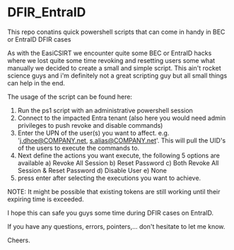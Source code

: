 # DFIR_EntraID
This repo conatins quick powershell scripts that can come in handy in BEC or EntraID DFIR cases

As with the EasiCSIRT we encounter quite some BEC or EntraID hacks where we lost quite some time revoking and resetting users some what manually we decided to create a small and simple script.
This ain't rocket science guys and i'm definitely not a great scripting guy but all small things can help in the end.

The usage of the script can be found here:

1. Run the ps1 script with an administrative powershell session
2. Connect to the impacted Entra tenant (also here you would need admin privileges to push revoke and disable commands)
3. Enter the UPN of the user(s) you want to affect. e.g. 'j.dhoe@COMPANY.net, s.alias@COMPANY.net'. This will pull the UID's of the users to execute the commands to.
4. Next define the actions you want execute, the following 5 options are available
   a) Revoke All Session
   b) Reset Password
   c) Both Revoke All Session & Reset Password
   d) Disable User
   e) None
5. press enter after selecting the executions you want to achieve.

NOTE: It might be possible that existing tokens are still working until their expiring time is exceeded.

I hope this can safe you guys some time during DFIR cases on EntraID.

If you have any questions, errors, pointers,... don't hesitate to let me know.

Cheers.
